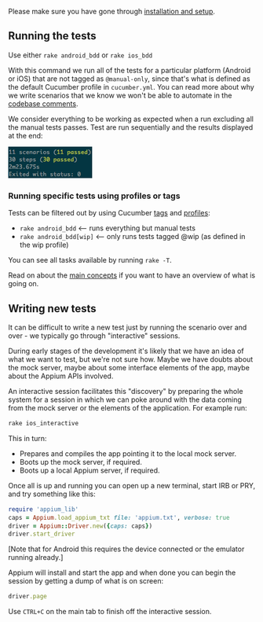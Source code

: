 Please make sure you have gone through [installation and setup](setup.md).

## Running the tests

Use either ```rake android_bdd``` or ```rake ios_bdd```

With this command we run all of the tests for a particular platform (Android or iOS) that are not tagged as `@manual-only`, since that's what is defined as the default Cucumber profile in `cucumber.yml`. You can read more about why we write scenarios that we know we won't be able to automate in the [codebase comments](testing_codebase_comments.md). 

We consider everything to be working as expected when a run excluding all the manual tests passes. Test are run sequentially and the results displayed at the end:

![A successful run](success.png)

### Running specific tests using profiles or tags

Tests can be filtered out by using Cucumber [tags](https://github.com/cucumber/cucumber/wiki/Tags) and [profiles](https://github.com/cucumber/cucumber/wiki/cucumber.yml):

 * ```rake android_bdd``` <-- runs everything but manual tests
 * ```rake android_bdd[wip]``` <-- only runs tests tagged @wip (as defined in the wip profile)

You can see all tasks available by running ```rake -T```.

Read on about the [main concepts](overview.md) if you want to have an overview of what is going on.

## Writing new tests

It can be difficult to write a new test just by running the scenario over and over - we typically go through "interactive" sessions.

During early stages of the development it's likely that we have an idea of what we want to test, but we're not sure how. Maybe we have doubts about the mock server, maybe about some interface elements of the app, maybe about the Appium APIs involved.

An interactive session facilitates this "discovery" by preparing the whole system for a session in which we can poke around with the data coming from the mock server or the elements of the application. For example run:

```bash
rake ios_interactive
```

This in turn:

 * Prepares and compiles the app pointing it to the local mock server.
 * Boots up the mock server, if required.
 * Boots up a local Appium server, if required.

Once all is up and running you can open up a new terminal, start IRB or PRY, and try something like this:

```ruby
require 'appium_lib'
caps = Appium.load_appium_txt file: 'appium.txt', verbose: true
driver = Appium::Driver.new({caps: caps})
driver.start_driver
```

[Note that for Android this requires the device connected or the emulator running already.]

Appium will install and start the app and when done you can begin the session by getting a dump of what is on screen:

```ruby
driver.page
```

Use ```CTRL+C``` on the main tab to finish off the interactive session.  